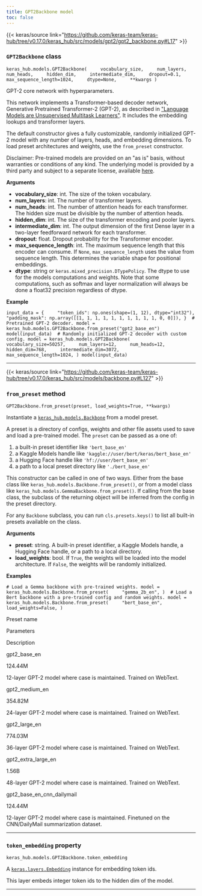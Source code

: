 ```yaml
---
title: GPT2Backbone model
toc: false
---
```


{{< keras/source link="https://github.com/keras-team/keras-hub/tree/v0.17.0/keras_hub/src/models/gpt2/gpt2_backbone.py#L17" >}}

### `GPT2Backbone` class

`keras_hub.models.GPT2Backbone(     vocabulary_size,     num_layers,     num_heads,     hidden_dim,     intermediate_dim,     dropout=0.1,     max_sequence_length=1024,     dtype=None,     **kwargs )`

GPT-2 core network with hyperparameters.

This network implements a Transformer-based decoder network, Generative Pretrained Transformer-2 (GPT-2), as described in ["Language Models are Unsupervised Multitask Learners"](https://cdn.openai.com/better-language-models/language_models_are_unsupervised_multitask_learners.pdf). It includes the embedding lookups and transformer layers.

The default constructor gives a fully customizable, randomly initialized GPT-2 model with any number of layers, heads, and embedding dimensions. To load preset architectures and weights, use the `from_preset` constructor.

Disclaimer: Pre-trained models are provided on an "as is" basis, without warranties or conditions of any kind. The underlying model is provided by a third party and subject to a separate license, available [here](https://github.com/openai/gpt-2).

**Arguments**

- **vocabulary_size**: int. The size of the token vocabulary.
- **num_layers**: int. The number of transformer layers.
- **num_heads**: int. The number of attention heads for each transformer. The hidden size must be divisible by the number of attention heads.
- **hidden_dim**: int. The size of the transformer encoding and pooler layers.
- **intermediate_dim**: int. The output dimension of the first Dense layer in a two-layer feedforward network for each transformer.
- **dropout**: float. Dropout probability for the Transformer encoder.
- **max_sequence_length**: int. The maximum sequence length that this encoder can consume. If `None`, `max_sequence_length` uses the value from sequence length. This determines the variable shape for positional embeddings.
- **dtype**: string or `keras.mixed_precision.DTypePolicy`. The dtype to use for the models computations and weights. Note that some computations, such as softmax and layer normalization will always be done a float32 precision regardless of dtype.

**Example**

`input_data = {     "token_ids": np.ones(shape=(1, 12), dtype="int32"),     "padding_mask": np.array([[1, 1, 1, 1, 1, 1, 1, 1, 1, 1, 0, 0]]), }  # Pretrained GPT-2 decoder. model = keras_hub.models.GPT2Backbone.from_preset("gpt2_base_en") model(input_data)  # Randomly initialized GPT-2 decoder with custom config. model = keras_hub.models.GPT2Backbone(     vocabulary_size=50257,     num_layers=12,     num_heads=12,     hidden_dim=768,     intermediate_dim=3072,     max_sequence_length=1024, ) model(input_data)`

---

{{< keras/source link="https://github.com/keras-team/keras-hub/tree/v0.17.0/keras_hub/src/models/backbone.py#L127" >}}

### `from_preset` method

`GPT2Backbone.from_preset(preset, load_weights=True, **kwargs)`

Instantiate a [`keras_hub.models.Backbone`](/api/keras_hub/base_classes/backbone#backbone-class) from a model preset.

A preset is a directory of configs, weights and other file assets used to save and load a pre-trained model. The `preset` can be passed as a one of:

1.  a built-in preset identifier like `'bert_base_en'`
2.  a Kaggle Models handle like `'kaggle://user/bert/keras/bert_base_en'`
3.  a Hugging Face handle like `'hf://user/bert_base_en'`
4.  a path to a local preset directory like `'./bert_base_en'`

This constructor can be called in one of two ways. Either from the base class like `keras_hub.models.Backbone.from_preset()`, or from a model class like `keras_hub.models.GemmaBackbone.from_preset()`. If calling from the base class, the subclass of the returning object will be inferred from the config in the preset directory.

For any `Backbone` subclass, you can run `cls.presets.keys()` to list all built-in presets available on the class.

**Arguments**

- **preset**: string. A built-in preset identifier, a Kaggle Models handle, a Hugging Face handle, or a path to a local directory.
- **load_weights**: bool. If `True`, the weights will be loaded into the model architecture. If `False`, the weights will be randomly initialized.

**Examples**

`# Load a Gemma backbone with pre-trained weights. model = keras_hub.models.Backbone.from_preset(     "gemma_2b_en", )  # Load a Bert backbone with a pre-trained config and random weights. model = keras_hub.models.Backbone.from_preset(     "bert_base_en",     load_weights=False, )`

Preset name

Parameters

Description

gpt2_base_en

124.44M

12-layer GPT-2 model where case is maintained. Trained on WebText.

gpt2_medium_en

354.82M

24-layer GPT-2 model where case is maintained. Trained on WebText.

gpt2_large_en

774.03M

36-layer GPT-2 model where case is maintained. Trained on WebText.

gpt2_extra_large_en

1.56B

48-layer GPT-2 model where case is maintained. Trained on WebText.

gpt2_base_en_cnn_dailymail

124.44M

12-layer GPT-2 model where case is maintained. Finetuned on the CNN/DailyMail summarization dataset.

---

### `token_embedding` property

`keras_hub.models.GPT2Backbone.token_embedding`

A [`keras.layers.Embedding`](/api/layers/core_layers/embedding#embedding-class) instance for embedding token ids.

This layer embeds integer token ids to the hidden dim of the model.

---
